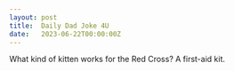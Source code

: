 ```yaml
---
layout: post
title:  Daily Dad Joke 4U
date:   2023-06-22T00:00:00Z
---
```

What kind of kitten works for the Red Cross? A first-aid kit.
